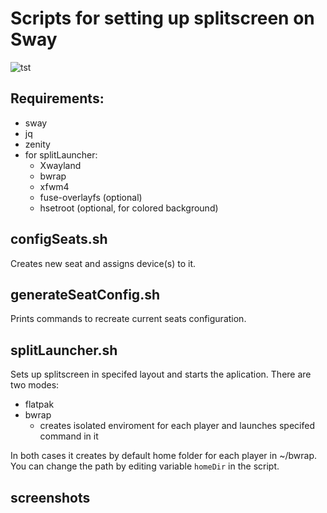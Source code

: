 # Scripts for setting up splitscreen on Sway
![tst](https://github.com/tudusek/sway-splitscreen/assets/112270296/29f79d02-d42a-4abd-8515-1ef0fd09eaa9)
## Requirements:
  - sway
  - jq
  - zenity
  - for splitLauncher:
    - Xwayland
    - bwrap
    - xfwm4
    - fuse-overlayfs (optional)
    - hsetroot (optional, for colored background)

## configSeats.sh
Creates new seat and assigns device(s) to it.

## generateSeatConfig.sh
Prints commands to recreate current seats configuration.

## splitLauncher.sh
Sets up splitscreen in specifed layout and starts the aplication.
There are two modes:
  - flatpak
  - bwrap
    - creates isolated enviroment for each player and launches specifed command in it

In both cases it creates by default home folder for each player in ~/bwrap. You can change the path by editing variable `homeDir` in the script.

## screenshots
